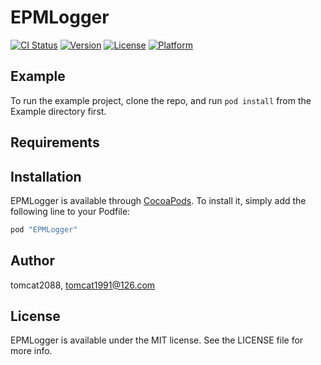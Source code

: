 # EPMLogger

[![CI Status](http://img.shields.io/travis/tomcat2088/EPMLogger.svg?style=flat)](https://travis-ci.org/tomcat2088/EPMLogger)
[![Version](https://img.shields.io/cocoapods/v/EPMLogger.svg?style=flat)](http://cocoapods.org/pods/EPMLogger)
[![License](https://img.shields.io/cocoapods/l/EPMLogger.svg?style=flat)](http://cocoapods.org/pods/EPMLogger)
[![Platform](https://img.shields.io/cocoapods/p/EPMLogger.svg?style=flat)](http://cocoapods.org/pods/EPMLogger)

## Example

To run the example project, clone the repo, and run `pod install` from the Example directory first.

## Requirements

## Installation

EPMLogger is available through [CocoaPods](http://cocoapods.org). To install
it, simply add the following line to your Podfile:

```ruby
pod "EPMLogger"
```

## Author

tomcat2088, tomcat1991@126.com

## License

EPMLogger is available under the MIT license. See the LICENSE file for more info.
